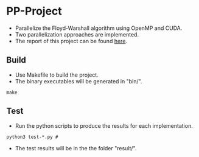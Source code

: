 # PP-Project
* Parallelize the Floyd-Warshall algorithm using OpenMP and CUDA.
* Two parallelization approaches are implemented.
* The report of this project can be found [here](report.pdf). 

## Build
* Use Makefile to build the project.
* The binary executables will be generated in "bin/".
```
make
```

## Test 
* Run the python scripts to produce the results for each implementation.
```
python3 test-*.py # 
```
* The test results will be in the the folder "result/".
